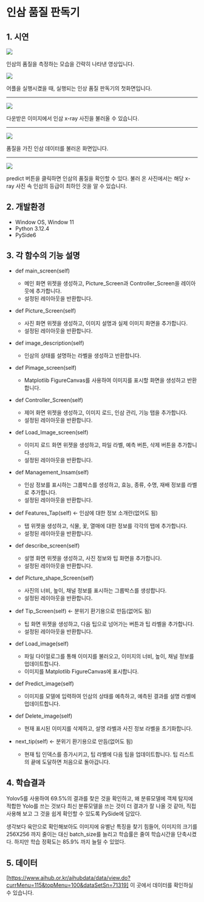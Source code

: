 # 인삼 품질 판독기

## 1. 시연

<img src="https://github.com/bloodmage1/Insam_Decipher/blob/main/Demonstration/play_video.gif"/>

인삼의 품질을 측정하는 모습을 간략히 나타낸 영상입니다.

<img src="https://github.com/bloodmage1/Insam_Decipher/blob/main/Demonstration/insam_decipher_homescreen.png"/>

어플을 실행시켰을 때, 실행되는 인상 품질 판독기의 첫화면입니다.

---
<img src="https://github.com/bloodmage1/Insam_Decipher/blob/main/Demonstration/load_image.png"/>

다운받은 이미지에서 인삼 x-ray 사진을 불러올 수 있습니다.

---

<img src="https://github.com/bloodmage1/Insam_Decipher/blob/main/Demonstration/loaded_image.png"/>

품질을 가진 인삼 데이터를 불러온 화면입니다.

---

<img src="https://github.com/bloodmage1/Insam_Decipher/blob/main/Demonstration/predicted_image.png"/>

predict 버튼을 클릭하면 인삼의 품질을 확인할 수 있다. 불러 온 사진에서는 해당 x-ray 사진 속 인삼의 등급이 최하인 것을 알 수 있습니다.

## 2. 개발환경

- Window OS, Window 11
- Python 3.12.4
- PySide6

## 3. 각 함수의 기능 설명

- def main_screen(self)
  - 메인 화면 위젯을 생성하고, Picture_Screen과 Controller_Screen을 레이아웃에 추가합니다.
  - 설정된 레이아웃을 반환합니다.

- def Picture_Screen(self)
  - 사진 화면 위젯을 생성하고, 이미지 설명과 실제 이미지 화면을 추가합니다.
  - 설정된 레이아웃을 반환합니다.

- def image_description(self)
  - 인삼의 상태를 설명하는 라벨을 생성하고 반환합니다.
  
- def Pimage_screen(self)
  - Matplotlib FigureCanvas를 사용하여 이미지를 표시할 화면을 생성하고 반환합니다.

- def Controller_Screen(self)
  - 제어 화면 위젯을 생성하고, 이미지 로드, 인삼 관리, 기능 탭을 추가합니다.
  - 설정된 레이아웃을 반환합니다.

- def Load_Image_screen(self)
  - 이미지 로드 화면 위젯을 생성하고, 파일 라벨, 예측 버튼, 삭제 버튼을 추가합니다.
  - 설정된 레이아웃을 반환합니다.

- def Management_Insam(self)
  - 인삼 정보를 표시하는 그룹박스를 생성하고, 효능, 종류, 수명, 재배 정보를 라벨로 추가합니다.
  - 설정된 레이아웃을 반환합니다.

- def Features_Tap(self) <- 인삼에 대한 정보 소개란(없어도 됨)
  - 탭 위젯을 생성하고, 식물, 꽃, 열매에 대한 정보를 각각의 탭에 추가합니다.
  - 설정된 레이아웃을 반환합니다.

- def describe_screen(self)
  - 설명 화면 위젯을 생성하고, 사진 정보와 팁 화면을 추가합니다.
  - 설정된 레이아웃을 반환합니다.

- def Picture_shape_Screen(self)
  - 사진의 너비, 높이, 채널 정보를 표시하는 그룹박스를 생성합니다.
  - 설정된 레이아웃을 반환합니다.

- def Tip_Screen(self) <- 분위기 환기용으로 만듬(없어도 됨)
  - 팁 화면 위젯을 생성하고, 다음 팁으로 넘어가는 버튼과 팁 라벨을 추가합니다.
  - 설정된 레이아웃을 반환합니다.

- def Load_image(self)
  - 파일 다이얼로그를 통해 이미지를 불러오고, 이미지의 너비, 높이, 채널 정보를 업데이트합니다.
  - 이미지를 Matplotlib FigureCanvas에 표시합니다.

- def Predict_image(self)
  - 이미지를 모델에 입력하여 인삼의 상태를 예측하고, 예측된 결과를 설명 라벨에 업데이트합니다.

- def Delete_image(self)
  - 현재 표시된 이미지를 삭제하고, 설명 라벨과 사진 정보 라벨을 초기화합니다.

- next_tip(self) <- 분위기 환기용으로 만듬(없어도 됨)
  - 현재 팁 인덱스를 증가시키고, 팁 라벨에 다음 팁을 업데이트합니다. 팁 리스트의 끝에 도달하면 처음으로 돌아갑니다.



## 4. 학습결과

Yolov5를 사용하여 69.5%의 결과를 찾은 것을 확인하고, 왜 분류모델에 객체 탐지에 적합한 Yolo를 쓰는 것보다 최신 분류모델을 쓰는 것이 더 결과가 잘 나올 것 같아, 직접 사용해 보고 그 것을 쉽게 확인할 수 있도록 PySide에 담았다.

생각보다 육안으로 확인해보아도 이미지에 유별난 특징을 찾기 힘들어, 이미지의 크기를 256X256 까지 줄이는 대신 batch_size를 늘리고 학습률은 줄여 학습시간을 단축시켰다. 하지만 학습 정확도는 85.9% 까지 늘릴 수 있었다.

## 5. 데이터
[https://www.aihub.or.kr/aihubdata/data/view.do?currMenu=115&topMenu=100&dataSetSn=71319] 이 곳에서 데이터를 확인하실 수 있습니다.
